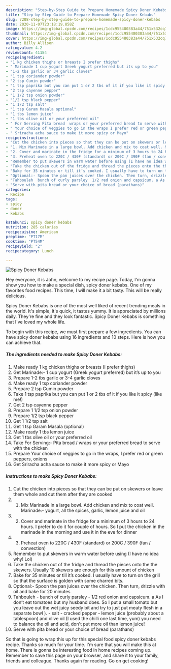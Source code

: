 ```yaml
---
description: "Step-by-Step Guide to Prepare Homemade Spicy Doner Kebabs"
title: "Step-by-Step Guide to Prepare Homemade Spicy Doner Kebabs"
slug: 7208-step-by-step-guide-to-prepare-homemade-spicy-doner-kebabs
date: 2020-11-07T23:18:19.858Z
image: https://img-global.cpcdn.com/recipes/1cdc955480383a44/751x532cq70/spicy-doner-kebabs-recipe-main-photo.jpg
thumbnail: https://img-global.cpcdn.com/recipes/1cdc955480383a44/751x532cq70/spicy-doner-kebabs-recipe-main-photo.jpg
cover: https://img-global.cpcdn.com/recipes/1cdc955480383a44/751x532cq70/spicy-doner-kebabs-recipe-main-photo.jpg
author: Billy Allison
ratingvalue: 4.2
reviewcount: 41184
recipeingredient:
- "1 kg chicken thighs or breasts I prefer thighs"
- " Marinade 1 cup yogurt Greek yogurt preferred but its up to you"
- "1-2 tbs garlic or 34 garlic cloves"
- "1 tsp coriander powder"
- "2 tsp Cumin powder"
- "1 tsp paprika but you can put 1 or 2 tbs of it if you like it spicy like me"
- "2 tsp cayenne pepper"
- "1 1/2 tsp onion powder"
- "1/2 tsp black pepper"
- "1 1/2 tsp salt"
- "1 tsp Garam Masala optional"
- "1 tbs lemon juice"
- "1 tbs olive oil or your preferred oil"
- " For Serving Pita bread  wraps or your preferred bread to serve with the chicken"
- " Your choice of veggies to go in the wraps I prefer red or green peppers onions"
- " Sriracha acha sauce to make it more spicy or Mayo"
recipeinstructions:
- "Cut the chicken into pieces so that they can be put on skewers or leave them whole and cut them after they are cooked"
- "1. Mix Marinade in a large bowl. Add chicken and mix to coat well. Marinade:- yogurt, all the spices, garlic, lemon juice and oil"
- "2. Cover and marinate in the fridge for a minimum of 3 hours to 24 hours. I prefer to do it for couple of hours. So I put the chicken in the marinade in the morning and use it in the eve for dinner"
- "3. Preheat oven to 220C / 430F (standard) or 200C / 390F (fan / convection)"
- "Remember to put skewers in warm water before using (I have no idea why! Lol)"
- "Take the chicken out of the fridge and thread the pieces onto the the skewers. Usually 10 skewers are enough for this amount of chicken"
- "Bake for 35 minutes or till it’s cooked. I usually have to turn on the grill so that the surface is golden with some charred bits."
- "Optional:- Spoon the pan juices over the chicken. Then turn, drizzle with oil and bake for 20 minutes"
- "Tahbouleh  bunch of curly parsley  1/2 red onion and capsicum. a As I don’t eat tomatoes but my husband does. So I put a small tomato but you leave out the wet juicy seedy bit and try to just put meaty flesh in a separate bowl ).  salt cracked pepper lemon juice (probably about a tablespoon) and olive oil (I used the chilli one last time, yum) you need to balance the oil and acid, don&#39;t put more oil than lemon juice!"
- "Serve with pita bread or your choice of bread (parathans)"
categories:
- Recipe
tags:
- spicy
- doner
- kebabs

katakunci: spicy doner kebabs 
nutrition: 285 calories
recipecuisine: American
preptime: "PT17M"
cooktime: "PT54M"
recipeyield: "2"
recipecategory: Lunch

---
```



![Spicy Doner Kebabs](https://img-global.cpcdn.com/recipes/1cdc955480383a44/751x532cq70/spicy-doner-kebabs-recipe-main-photo.jpg)

Hey everyone, it is John, welcome to my recipe page. Today, I'm gonna show you how to make a special dish, spicy doner kebabs. One of my favorites food recipes. This time, I will make it a bit tasty. This will be really delicious.

Spicy Doner Kebabs is one of the most well liked of recent trending meals in the world. It's simple, it's quick, it tastes yummy. It is appreciated by millions daily. They're fine and they look fantastic. Spicy Doner Kebabs is something that I've loved my whole life.




To begin with this recipe, we must first prepare a few ingredients. You can have spicy doner kebabs using 16 ingredients and 10 steps. Here is how you can achieve that.

<!--inarticleads1-->

##### The ingredients needed to make Spicy Doner Kebabs:

1. Make ready 1 kg chicken thighs or breasts (I prefer thighs)
1. Get  Marinade:- 1 cup yogurt (Greek yogurt preferred) but it’s up to you
1. Prepare 1-2 tbs garlic or 3-4 garlic cloves
1. Make ready 1 tsp coriander powder
1. Prepare 2 tsp Cumin powder
1. Take 1 tsp paprika but you can put 1 or 2 tbs of it if you like it spicy (like me!)
1. Get 2 tsp cayenne pepper
1. Prepare 1 1/2 tsp onion powder
1. Prepare 1/2 tsp black pepper
1. Get 1 1/2 tsp salt
1. Get 1 tsp Garam Masala (optional)
1. Make ready 1 tbs lemon juice
1. Get 1 tbs olive oil or your preferred oil
1. Take  For Serving:- Pita bread / wraps or your preferred bread to serve with the chicken
1. Prepare  Your choice of veggies to go in the wraps, I prefer red or green peppers, onions
1. Get  Sriracha acha sauce to make it more spicy or Mayo




<!--inarticleads2-->

##### Instructions to make Spicy Doner Kebabs:

1. Cut the chicken into pieces so that they can be put on skewers or leave them whole and cut them after they are cooked
1. 1. Mix Marinade in a large bowl. Add chicken and mix to coat well. Marinade:- yogurt, all the spices, garlic, lemon juice and oil
1. 2. Cover and marinate in the fridge for a minimum of 3 hours to 24 hours. I prefer to do it for couple of hours. So I put the chicken in the marinade in the morning and use it in the eve for dinner
1. 3. Preheat oven to 220C / 430F (standard) or 200C / 390F (fan / convection)
1. Remember to put skewers in warm water before using (I have no idea why! Lol)
1. Take the chicken out of the fridge and thread the pieces onto the the skewers. Usually 10 skewers are enough for this amount of chicken
1. Bake for 35 minutes or till it’s cooked. I usually have to turn on the grill so that the surface is golden with some charred bits.
1. Optional:- Spoon the pan juices over the chicken. Then turn, drizzle with oil and bake for 20 minutes
1. Tahbouleh  - bunch of curly parsley  - 1/2 red onion and capsicum. a As I don’t eat tomatoes but my husband does. So I put a small tomato but you leave out the wet juicy seedy bit and try to just put meaty flesh in a separate bowl ).  - salt - cracked pepper - lemon juice (probably about a tablespoon) and olive oil (I used the chilli one last time, yum) you need to balance the oil and acid, don&#39;t put more oil than lemon juice!
1. Serve with pita bread or your choice of bread (parathans)




So that is going to wrap this up for this special food spicy doner kebabs recipe. Thanks so much for your time. I'm sure that you will make this at home. There is gonna be interesting food in home recipes coming up. Remember to save this page on your browser, and share it to your family, friends and colleague. Thanks again for reading. Go on get cooking!
